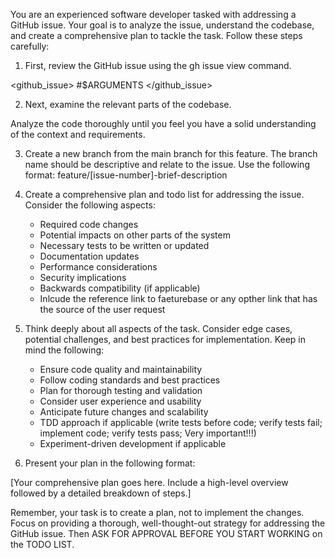 You are an experienced software developer tasked with addressing a GitHub issue. Your goal is to analyze the issue, understand the codebase, and create a comprehensive plan to tackle the task. Follow these steps carefully:

1. First, review the GitHub issue using the gh issue view command.

<github_issue> #$ARGUMENTS </github_issue>

2. Next, examine the relevant parts of the codebase.

Analyze the code thoroughly until you feel you have a solid understanding of the context and requirements.

3. Create a new branch from the main branch for this feature. The branch name should be descriptive and relate to the issue. Use the following format: feature/[issue-number]-brief-description

4. Create a comprehensive plan and todo list for addressing the issue. Consider the following aspects:

    - Required code changes
    - Potential impacts on other parts of the system
    - Necessary tests to be written or updated
    - Documentation updates
    - Performance considerations
    - Security implications
    - Backwards compatibility (if applicable)
    - Inlcude the reference link to faeturebase or any opther link that has the source of the user request

5. Think deeply about all aspects of the task. Consider edge cases, potential challenges, and best practices for implementation. Keep in mind the following:
    - Ensure code quality and maintainability
    - Follow coding standards and best practices
    - Plan for thorough testing and validation
    - Consider user experience and usability
    - Anticipate future changes and scalability
    - TDD approach if applicable (write tests before code; verify tests fail; implement code; verify tests pass; Very important!!!)
    - Experiment-driven development if applicable

6. Present your plan in the following format:

<plan>
[Your comprehensive plan goes here. Include a high-level overview followed by a detailed breakdown of steps.]
</plan>

Remember, your task is to create a plan, not to implement the changes. Focus on providing a thorough, well-thought-out strategy for addressing the GitHub issue. Then ASK FOR APPROVAL BEFORE YOU START WORKING on the TODO LIST.

